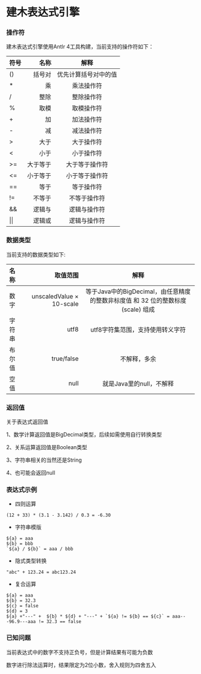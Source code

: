 # 建木表达式引擎

### 操作符

建木表达式引擎使用Antlr 4工具构建，当前支持的操作符如下：

| 符号 | 名称 | 解释 |
| :-----| ----: | :----: |
| () | 括号对 | 优先计算括号对中的值 |
| * | 乘 | 乘法操作符 |
| / | 整除 | 整除操作符 |
| % | 取模 | 取模操作符 |
| + | 加 | 加法操作符 |
| - | 减 | 减法操作符 |
| > | 大于 | 大于操作符 |
| < | 小于 | 小于操作符 |
| >= | 大于等于 | 大于等于操作符 |
| <= | 小于等于 | 小于等于操作符 |
| == | 等于 | 等于操作符 |
| != | 不等于 | 不等于操作符 |
| && | 逻辑与 | 逻辑与操作符 |
| &#124;&#124; | 逻辑或 | 逻辑与操作符 |

### 数据类型

当前支持的数据类型如下:

| 名称 | 取值范围 | 解释 |
| :-----| ----: | :----: |
| 数字 | unscaledValue × 10-scale | 等于Java中的BigDecimal，由任意精度的整数非标度值 和 32 位的整数标度 (scale) 组成 |
| 字符串 | utf8 | utf8字符集范围，支持使用转义字符 |
| 布尔值 | true/false | 不解释，多余 |
| 空值 | null | 就是Java里的null，不解释 |

### 返回值

关于表达式返回值

1、数学计算返回值是BigDecimal类型，后续如需使用自行转换类型

2、关系运算返回值是Boolean类型

3、字符串相关的当然还是String

4、也可能会返回null

### 表达式示例

* 四则运算

```
(12 + 33) * (3.1 - 3.142) / 0.3 = -6.30
```

* 字符串模版

```
${a} = aaa
${b} = bbb
`${a} / ${b}` = aaa / bbb
```

* 隐式类型转换
```
"abc" + 123.24 = abc123.24
```

* 复合运算
```
${a} = aaa
${b} = 32.3
${c} = false
${d} = 3
${a} +"---" +  ${b} * ${d} + "---" + `${a} != ${b} == ${c}` = aaa---96.9---aaa != 32.3 == false
```

### 已知问题

当前表达式中的数字不支持正负号，但是计算结果有可能为负数

数字进行除法运算时，结果限定为2位小数，舍入规则为四舍五入